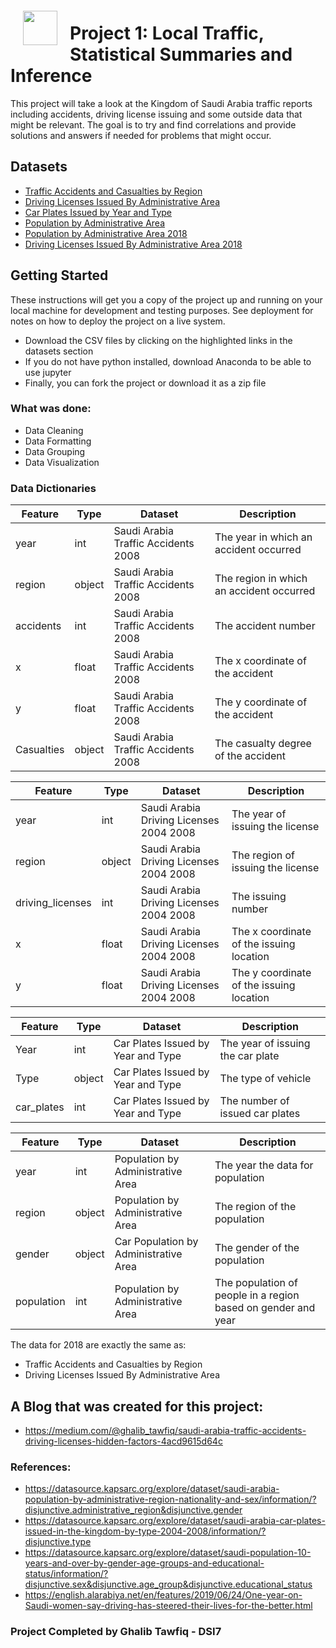 

<img src="http://imgur.com/1ZcRyrc.png" style="float: left; margin: 20px; height: 55px">

#  Project 1: Local Traffic, Statistical Summaries and Inference

This project will take a look at the Kingdom of Saudi Arabia traffic reports including accidents, driving license issuing and some outside data that might be relevant. The goal is to try and find correlations and provide solutions and answers if needed for problems that might occur.

## Datasets
-   [Traffic Accidents and Casualties by Region](https://git.generalassemb.ly/DSI-MISK-VI/Project1/blob/master/data/saudi-arabia-traffic-accidents-2008.csv)
-   [Driving Licenses Issued By Administrative Area](https://git.generalassemb.ly/DSI-MISK-VI/Project1/blob/master/data/saudi-arabia-driving-licenses-2004-2008.csv)
-   [Car Plates Issued by Year and Type](https://datasource.kapsarc.org/explore/dataset/saudi-arabia-car-plates-issued-in-the-kingdom-by-type-2004-2008/information/?disjunctive.type)
-   [Population by Administrative Area](https://datasource.kapsarc.org/explore/dataset/saudi-arabia-population-by-administrative-region-nationality-and-sex/information/?disjunctive.administrative_region&disjunctive.gender)
-	[Population by Administrative Area 2018](https://datasource.kapsarc.org/explore/dataset/saudi-arabia-traffic-accidents-and-casualties-injured-dead-2008/information/?disjunctive.region&disjunctive.indicator&sort=time_period)
-	[Driving Licenses Issued By Administrative Area  2018](https://datasource.kapsarc.org/explore/dataset/saudi-arabia-driving-licenses-issued-in-the-kingdom-2004-2008/information/?disjunctive.administritive_area&sort=time_period)
## Getting Started

These instructions will get you a copy of the project up and running on your local machine for development and testing purposes. See deployment for notes on how to deploy the project on a live system.

-	Download the CSV files by clicking on the highlighted links in the datasets section
-	If you do not have python installed, download Anaconda to be able to use jupyter
- Finally, you can fork the project or download it as a zip file
### What was done:
- Data Cleaning
- Data Formatting
- Data Grouping
- Data Visualization

### Data Dictionaries
|Feature|Type|Dataset|Description|
|---|---|---|---|
|year|int|Saudi Arabia Traffic Accidents 2008|The year in which an accident occurred|
|region|object|Saudi Arabia Traffic Accidents 2008|The region in which an accident occurred|
|accidents|int|Saudi Arabia Traffic Accidents 2008|The accident number|
|x|float|Saudi Arabia Traffic Accidents 2008|The x coordinate of the accident|
|y|float|Saudi Arabia Traffic Accidents 2008|The y coordinate of the accident|
|Casualties|object|Saudi Arabia Traffic Accidents 2008|The casualty degree of the accident|


|Feature|Type|Dataset|Description|
|---|---|---|---|
|year|int|Saudi Arabia Driving Licenses 2004 2008|The year of issuing the license|
|region|object|Saudi Arabia Driving Licenses 2004 2008|The region of issuing the license|
|driving_licenses|int|Saudi Arabia Driving Licenses 2004 2008|The issuing number|
|x|float|Saudi Arabia Driving Licenses 2004 2008|The x coordinate of the issuing location|
|y|float|Saudi Arabia Driving Licenses 2004 2008|The y coordinate of the issuing location|



|Feature|Type|Dataset|Description|
|---|---|---|---|
|Year|int|Car Plates Issued by Year and Type|The year of issuing the car plate|
|Type|object|Car Plates Issued by Year and Type|The type of vehicle|
|car_plates|int|Car Plates Issued by Year and Type|The number of issued car plates|



|Feature|Type|Dataset|Description|
|---|---|---|---|
|year|int|Population by Administrative Area|The year the data for population|
|region|object|Population by Administrative Area|The region of the population|
|gender|object|Car Population by Administrative Area|The gender of the population|
|population|int|Population by Administrative Area|The population of people in a region based on gender and year|


The data for 2018 are exactly the same as:
-	Traffic Accidents and Casualties by Region
-	Driving Licenses Issued By Administrative Area

## A Blog that was created for this project:
-	https://medium.com/@ghalib_tawfiq/saudi-arabia-traffic-accidents-driving-licenses-hidden-factors-4acd9615d64c
### References:
- https://datasource.kapsarc.org/explore/dataset/saudi-arabia-population-by-administrative-region-nationality-and-sex/information/?disjunctive.administrative_region&disjunctive.gender
- https://datasource.kapsarc.org/explore/dataset/saudi-arabia-car-plates-issued-in-the-kingdom-by-type-2004-2008/information/?disjunctive.type
- https://datasource.kapsarc.org/explore/dataset/saudi-population-10-years-and-over-by-gender-age-groups-and-educational-status/information/?disjunctive.sex&disjunctive.age_group&disjunctive.educational_status
- https://english.alarabiya.net/en/features/2019/06/24/One-year-on-Saudi-women-say-driving-has-steered-their-lives-for-the-better.html


### Project Completed by Ghalib Tawfiq - DSI7
